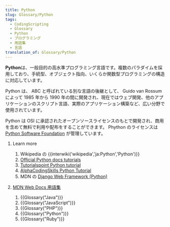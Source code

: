 ```yaml
---
title: Python
slug: Glossary/Python
tags:
  - CodingScripting
  - Glossary
  - Python
  - プログラミング
  - 用語集
  - 言語
translation_of: Glossary/Python
---
```

**Python**は、一般目的の高水準プログラミング言語です。複数のパラダイムを採用しており、手続型、オブジェクト指向、いくらか関数型プログラミングの構造に対応しています。

Python は、 ABC と呼ばれている別な言語の後継として、 Guido van Rossum によって 1985 年から 1990 年の間に開発され、現在ではウェブ開発、他のアプリケーションのスクリプト言語、実際のアプリケーション構築など、広い分野で使用されています。

Python は OSI に承認されたオープンソースライセンスのもとで開発され、商用を含めて無料で利用や配布をすることができます。 Phython のライセンスは [Python Software Foundation](https://www.python.org/psf) が管理しています。

1.  Learn more

    1.  Wikipedia の {{interwiki('wikipedia','ja:Python','Python')}}
    2.  [Official Python docs tutorials](https://docs.python.org/3/tutorial/index.html)
    3.  [Tutorialspoint Python tutorial](http://www.tutorialspoint.com/python/index.htm)
    4.  [AlphaCodingSkills Python Tutorial](https://www.alphacodingskills.com/python/python-tutorial.php)
    5.  MDN の [Django Web Framework (Python)](/ja/docs/Learn/Server-side/Django)

2.  [MDN Web Docs 用語集](/ja/docs/Glossary)

    1.  {{Glossary("Java")}}
    2.  {{Glossary("JavaScript")}}
    3.  {{Glossary("PHP")}}
    4.  {{Glossary("Python")}}
    5.  {{Glossary("Ruby")}}
